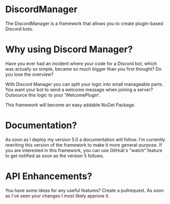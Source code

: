 # DiscordManager
The DiscordManager is a framework that allows you to create plugin-based Discord bots.

# Why using Discord Manager?
Have you ever had an incident where your code for a Discord bot, which was actually so simple, became so much bigger than you first thought? 
Do you lose the overview? 

With Discord Manager you can split your logic into small manageable parts. 
You want your bot to send a welcome message when joining a server? 
Outsource this logic to your 'WelcomePlugin'. 

This framework will become an easy addable NuGet Package.

# Documentation? 
As soon as I deploy my version 5.0 a documentation will follow. 
I'm currently rewriting this version of the framework to make it more general-purpose.
If you are interested in this framework, you can use GitHub's "watch" feature to get notified as soon as the version 5 follows. 

# API Enhancements? 
You have some ideas for any useful features? Create a pullrequest. 
As soon as I've seen your changes I most likely approve it.
